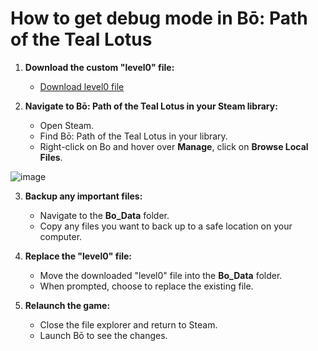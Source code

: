 # How to get debug mode in Bō: Path of the Teal Lotus

1. **Download the custom "level0" file:**
   - [Download level0 file](https://raw.githubusercontent.com/DominicABrooks/DebugMode_BoPathOfTeal/main/level0)

2. **Navigate to Bō: Path of the Teal Lotus in your Steam library:**
   - Open Steam.
   - Find Bō: Path of the Teal Lotus in your library.
   - Right-click on Bo and hover over **Manage**, click on **Browse Local Files**.

![image](https://github.com/user-attachments/assets/373a8cf3-f455-4699-af72-57b0250b2dc0)

3. **Backup any important files:**
   - Navigate to the **Bo_Data** folder.
   - Copy any files you want to back up to a safe location on your computer.

4. **Replace the "level0" file:**
   - Move the downloaded "level0" file into the **Bo_Data** folder.
   - When prompted, choose to replace the existing file.

5. **Relaunch the game:**
   - Close the file explorer and return to Steam.
   - Launch Bō to see the changes.
